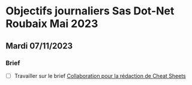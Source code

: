 # Objectifs journaliers Sas Dot-Net Roubaix Mai 2023

## Mardi 07/11/2023

### Brief

- [ ] Travailler sur le brief [Collaboration pour la rédaction de Cheat Sheets](https://simplonline.co/briefs/f0fc3f54-662a-4930-bcdf-96cf58adbaaf)

